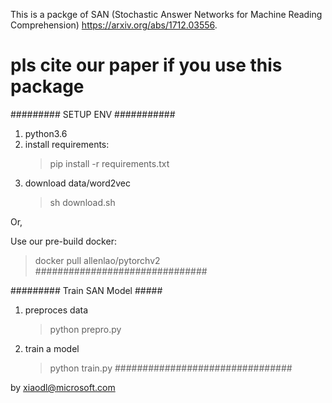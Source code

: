 This is a packge of SAN (Stochastic Answer Networks for Machine Reading Comprehension) https://arxiv.org/abs/1712.03556. 
# pls cite our paper if you use this package
 
######### SETUP ENV ###########
1. python3.6
2. install requirements:
   >pip install -r requirements.txt
3. download data/word2vec 
   >sh download.sh

Or,

Use our pre-build docker:
>docker pull allenlao/pytorchv2
###############################

######### Train SAN Model #####
1. preproces data
   >python prepro.py
2. train a model
   >python train.py
################################

by
xiaodl@microsoft.com
